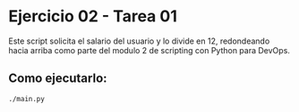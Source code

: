 # Ejercicio 02 - Tarea 01

Este script solicita el salario del usuario y lo divide en 12, redondeando hacia arriba
como parte del modulo 2 de scripting con Python para DevOps.

## Como ejecutarlo:

```bash
./main.py

